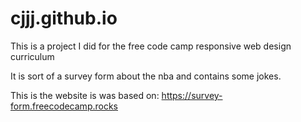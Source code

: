 # cjjj.github.io
This is a project I did for the free code camp responsive web design curriculum

It is sort of a survey form about the nba and contains some jokes.

This is the website is was based on:
https://survey-form.freecodecamp.rocks
